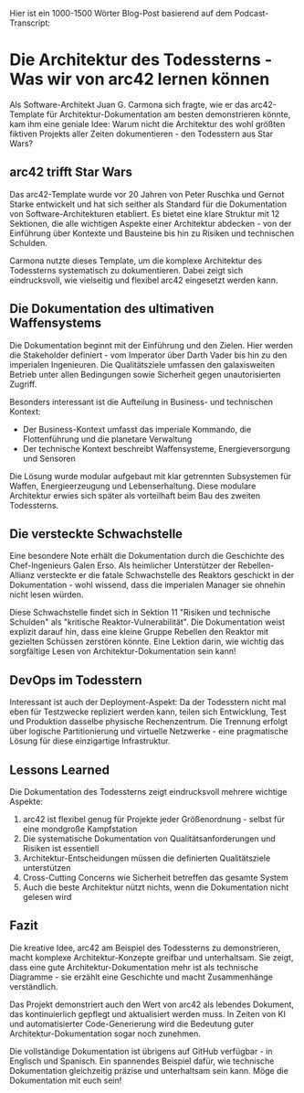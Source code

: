 Hier ist ein 1000-1500 Wörter Blog-Post basierend auf dem Podcast-Transcript:

# Die Architektur des Todessterns - Was wir von arc42 lernen können

Als Software-Architekt Juan G. Carmona sich fragte, wie er das arc42-Template für Architektur-Dokumentation am besten demonstrieren könnte, kam ihm eine geniale Idee: Warum nicht die Architektur des wohl größten fiktiven Projekts aller Zeiten dokumentieren - den Todesstern aus Star Wars?

## arc42 trifft Star Wars

Das arc42-Template wurde vor 20 Jahren von Peter Ruschka und Gernot Starke entwickelt und hat sich seither als Standard für die Dokumentation von Software-Architekturen etabliert. Es bietet eine klare Struktur mit 12 Sektionen, die alle wichtigen Aspekte einer Architektur abdecken - von der Einführung über Kontexte und Bausteine bis hin zu Risiken und technischen Schulden.

Carmona nutzte dieses Template, um die komplexe Architektur des Todessterns systematisch zu dokumentieren. Dabei zeigt sich eindrucksvoll, wie vielseitig und flexibel arc42 eingesetzt werden kann.

## Die Dokumentation des ultimativen Waffensystems 

Die Dokumentation beginnt mit der Einführung und den Zielen. Hier werden die Stakeholder definiert - vom Imperator über Darth Vader bis hin zu den imperialen Ingenieuren. Die Qualitätsziele umfassen den galaxisweiten Betrieb unter allen Bedingungen sowie Sicherheit gegen unautorisierten Zugriff.

Besonders interessant ist die Aufteilung in Business- und technischen Kontext:

- Der Business-Kontext umfasst das imperiale Kommando, die Flottenführung und die planetare Verwaltung
- Der technische Kontext beschreibt Waffensysteme, Energieversorgung und Sensoren

Die Lösung wurde modular aufgebaut mit klar getrennten Subsystemen für Waffen, Energieerzeugung und Lebenserhaltung. Diese modulare Architektur erwies sich später als vorteilhaft beim Bau des zweiten Todessterns.

## Die versteckte Schwachstelle

Eine besondere Note erhält die Dokumentation durch die Geschichte des Chef-Ingenieurs Galen Erso. Als heimlicher Unterstützer der Rebellen-Allianz versteckte er die fatale Schwachstelle des Reaktors geschickt in der Dokumentation - wohl wissend, dass die imperialen Manager sie ohnehin nicht lesen würden.

Diese Schwachstelle findet sich in Sektion 11 "Risiken und technische Schulden" als "kritische Reaktor-Vulnerabilität". Die Dokumentation weist explizit darauf hin, dass eine kleine Gruppe Rebellen den Reaktor mit gezielten Schüssen zerstören könnte. Eine Lektion darin, wie wichtig das sorgfältige Lesen von Architektur-Dokumentation sein kann!

## DevOps im Todesstern

Interessant ist auch der Deployment-Aspekt: Da der Todesstern nicht mal eben für Testzwecke repliziert werden kann, teilen sich Entwicklung, Test und Produktion dasselbe physische Rechenzentrum. Die Trennung erfolgt über logische Partitionierung und virtuelle Netzwerke - eine pragmatische Lösung für diese einzigartige Infrastruktur.

## Lessons Learned

Die Dokumentation des Todessterns zeigt eindrucksvoll mehrere wichtige Aspekte:

1. arc42 ist flexibel genug für Projekte jeder Größenordnung - selbst für eine mondgroße Kampfstation
2. Die systematische Dokumentation von Qualitätsanforderungen und Risiken ist essentiell
3. Architektur-Entscheidungen müssen die definierten Qualitätsziele unterstützen
4. Cross-Cutting Concerns wie Sicherheit betreffen das gesamte System
5. Auch die beste Architektur nützt nichts, wenn die Dokumentation nicht gelesen wird

## Fazit

Die kreative Idee, arc42 am Beispiel des Todessterns zu demonstrieren, macht komplexe Architektur-Konzepte greifbar und unterhaltsam. Sie zeigt, dass eine gute Architektur-Dokumentation mehr ist als technische Diagramme - sie erzählt eine Geschichte und macht Zusammenhänge verständlich.

Das Projekt demonstriert auch den Wert von arc42 als lebendes Dokument, das kontinuierlich gepflegt und aktualisiert werden muss. In Zeiten von KI und automatisierter Code-Generierung wird die Bedeutung guter Architektur-Dokumentation sogar noch zunehmen.

Die vollständige Dokumentation ist übrigens auf GitHub verfügbar - in Englisch und Spanisch. Ein spannendes Beispiel dafür, wie technische Dokumentation gleichzeitig präzise und unterhaltsam sein kann. Möge die Dokumentation mit euch sein!